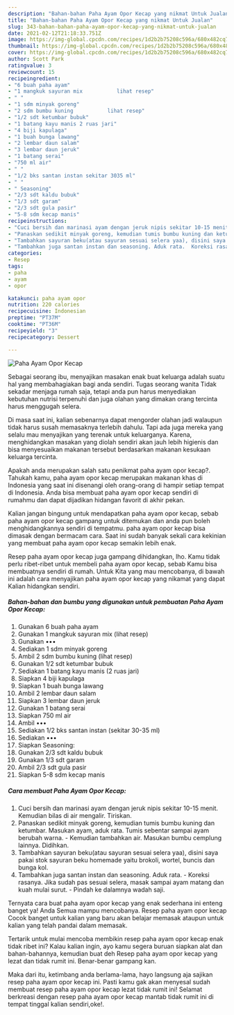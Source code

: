 ```yaml
---
description: "Bahan-bahan Paha Ayam Opor Kecap yang nikmat Untuk Jualan"
title: "Bahan-bahan Paha Ayam Opor Kecap yang nikmat Untuk Jualan"
slug: 343-bahan-bahan-paha-ayam-opor-kecap-yang-nikmat-untuk-jualan
date: 2021-02-12T21:18:33.751Z
image: https://img-global.cpcdn.com/recipes/1d2b2b75208c596a/680x482cq70/paha-ayam-opor-kecap-foto-resep-utama.jpg
thumbnail: https://img-global.cpcdn.com/recipes/1d2b2b75208c596a/680x482cq70/paha-ayam-opor-kecap-foto-resep-utama.jpg
cover: https://img-global.cpcdn.com/recipes/1d2b2b75208c596a/680x482cq70/paha-ayam-opor-kecap-foto-resep-utama.jpg
author: Scott Park
ratingvalue: 3
reviewcount: 15
recipeingredient:
- "6 buah paha ayam"
- "1 mangkuk sayuran mix           lihat resep"
- " "
- "1 sdm minyak goreng"
- "2 sdm bumbu kuning           lihat resep"
- "1/2 sdt ketumbar bubuk"
- "1 batang kayu manis 2 ruas jari"
- "4 biji kapulaga"
- "1 buah bunga lawang"
- "2 lembar daun salam"
- "3 lembar daun jeruk"
- "1 batang serai"
- "750 ml air"
- " "
- "1/2 bks santan instan sekitar 3035 ml"
- " "
- " Seasoning"
- "2/3 sdt kaldu bubuk"
- "1/3 sdt garam"
- "2/3 sdt gula pasir"
- "5-8 sdm kecap manis"
recipeinstructions:
- "Cuci bersih dan marinasi ayam dengan jeruk nipis sekitar 10-15 menit. Kemudian bilas di air mengalir. Tiriskan."
- "Panaskan sedikit minyak goreng, kemudian tumis bumbu kuning dan ketumbar. Masukan ayam, aduk rata. Tumis sebentar sampai ayam berubah warna.  Kemudian tambahkan air. Masukan bumbu cemplung lainnya. Didihkan."
- "Tambahkan sayuran beku(atau sayuran sesuai selera yaa), disini saya pakai stok sayuran beku homemade yaitu brokoli, wortel, buncis dan bunga kol."
- "Tambahkan juga santan instan dan seasoning. Aduk rata.  Koreksi rasanya. Jika sudah pas sesuai selera, masak sampai ayam matang dan kuah mulai surut.  Pindah ke dalamnya wadah saji."
categories:
- Resep
tags:
- paha
- ayam
- opor

katakunci: paha ayam opor 
nutrition: 220 calories
recipecuisine: Indonesian
preptime: "PT37M"
cooktime: "PT36M"
recipeyield: "3"
recipecategory: Dessert

---
```



![Paha Ayam Opor Kecap](https://img-global.cpcdn.com/recipes/1d2b2b75208c596a/680x482cq70/paha-ayam-opor-kecap-foto-resep-utama.jpg)

Sebagai seorang ibu, menyajikan masakan enak buat keluarga adalah suatu hal yang membahagiakan bagi anda sendiri. Tugas seorang  wanita Tidak sekadar menjaga rumah saja, tetapi anda pun harus menyediakan kebutuhan nutrisi terpenuhi dan juga olahan yang dimakan orang tercinta harus menggugah selera.

Di masa  saat ini, kalian sebenarnya dapat mengorder olahan jadi walaupun tidak harus susah memasaknya terlebih dahulu. Tapi ada juga mereka yang selalu mau menyajikan yang terenak untuk keluarganya. Karena, menghidangkan masakan yang diolah sendiri akan jauh lebih higienis dan bisa menyesuaikan makanan tersebut berdasarkan makanan kesukaan keluarga tercinta. 



Apakah anda merupakan salah satu penikmat paha ayam opor kecap?. Tahukah kamu, paha ayam opor kecap merupakan makanan khas di Indonesia yang saat ini disenangi oleh orang-orang di hampir setiap tempat di Indonesia. Anda bisa membuat paha ayam opor kecap sendiri di rumahmu dan dapat dijadikan hidangan favorit di akhir pekan.

Kalian jangan bingung untuk mendapatkan paha ayam opor kecap, sebab paha ayam opor kecap gampang untuk ditemukan dan anda pun boleh menghidangkannya sendiri di tempatmu. paha ayam opor kecap bisa dimasak dengan bermacam cara. Saat ini sudah banyak sekali cara kekinian yang membuat paha ayam opor kecap semakin lebih enak.

Resep paha ayam opor kecap juga gampang dihidangkan, lho. Kamu tidak perlu ribet-ribet untuk membeli paha ayam opor kecap, sebab Kamu bisa membuatnya sendiri di rumah. Untuk Kita yang mau mencobanya, di bawah ini adalah cara menyajikan paha ayam opor kecap yang nikamat yang dapat Kalian hidangkan sendiri.

<!--inarticleads1-->

##### Bahan-bahan dan bumbu yang digunakan untuk pembuatan Paha Ayam Opor Kecap:

1. Gunakan 6 buah paha ayam
1. Gunakan 1 mangkuk sayuran mix           (lihat resep)
1. Gunakan  •••
1. Sediakan 1 sdm minyak goreng
1. Ambil 2 sdm bumbu kuning           (lihat resep)
1. Gunakan 1/2 sdt ketumbar bubuk
1. Sediakan 1 batang kayu manis (2 ruas jari)
1. Siapkan 4 biji kapulaga
1. Siapkan 1 buah bunga lawang
1. Ambil 2 lembar daun salam
1. Siapkan 3 lembar daun jeruk
1. Gunakan 1 batang serai
1. Siapkan 750 ml air
1. Ambil  •••
1. Sediakan 1/2 bks santan instan (sekitar 30-35 ml)
1. Sediakan  •••
1. Siapkan  Seasoning:
1. Gunakan 2/3 sdt kaldu bubuk
1. Gunakan 1/3 sdt garam
1. Ambil 2/3 sdt gula pasir
1. Siapkan 5-8 sdm kecap manis




<!--inarticleads2-->

##### Cara membuat Paha Ayam Opor Kecap:

1. Cuci bersih dan marinasi ayam dengan jeruk nipis sekitar 10-15 menit. Kemudian bilas di air mengalir. Tiriskan.
1. Panaskan sedikit minyak goreng, kemudian tumis bumbu kuning dan ketumbar. Masukan ayam, aduk rata. Tumis sebentar sampai ayam berubah warna.  - Kemudian tambahkan air. Masukan bumbu cemplung lainnya. Didihkan.
1. Tambahkan sayuran beku(atau sayuran sesuai selera yaa), disini saya pakai stok sayuran beku homemade yaitu brokoli, wortel, buncis dan bunga kol.
1. Tambahkan juga santan instan dan seasoning. Aduk rata.  - Koreksi rasanya. Jika sudah pas sesuai selera, masak sampai ayam matang dan kuah mulai surut.  - Pindah ke dalamnya wadah saji.




Ternyata cara buat paha ayam opor kecap yang enak sederhana ini enteng banget ya! Anda Semua mampu mencobanya. Resep paha ayam opor kecap Cocok banget untuk kalian yang baru akan belajar memasak ataupun untuk kalian yang telah pandai dalam memasak.

Tertarik untuk mulai mencoba membikin resep paha ayam opor kecap enak tidak ribet ini? Kalau kalian ingin, ayo kamu segera buruan siapkan alat dan bahan-bahannya, kemudian buat deh Resep paha ayam opor kecap yang lezat dan tidak rumit ini. Benar-benar gampang kan. 

Maka dari itu, ketimbang anda berlama-lama, hayo langsung aja sajikan resep paha ayam opor kecap ini. Pasti kamu gak akan menyesal sudah membuat resep paha ayam opor kecap lezat tidak rumit ini! Selamat berkreasi dengan resep paha ayam opor kecap mantab tidak rumit ini di tempat tinggal kalian sendiri,oke!.

